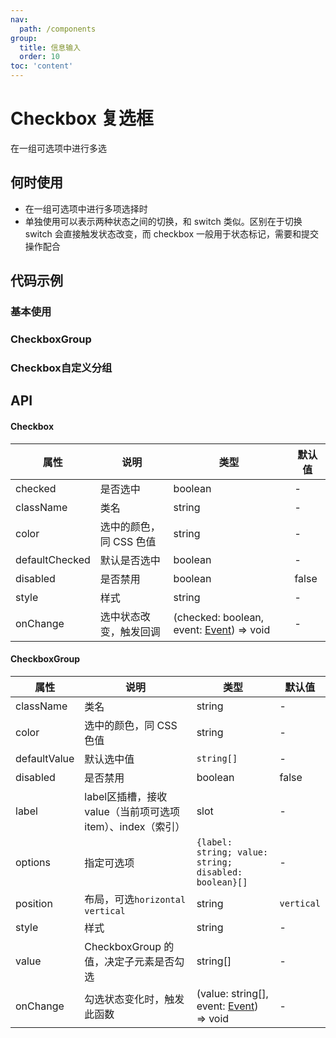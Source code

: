 ```yaml
---
nav:
  path: /components
group:
  title: 信息输入
  order: 10
toc: 'content'
---
```


# Checkbox 复选框
在一组可选项中进行多选
## 何时使用
- 在一组可选项中进行多项选择时
- 单独使用可以表示两种状态之间的切换，和 switch 类似。区别在于切换 switch 会直接触发状态改变，而 checkbox 一般用于状态标记，需要和提交操作配合



## 代码示例

### 基本使用
<code src='pages/Checkbox/index'></code>

### CheckboxGroup
<code src='pages/CheckboxGroup/index'></code>

### Checkbox自定义分组
<code src='pages/CheckboxCustomGroup/index'></code>

## API
#### Checkbox
| 属性 | 说明 | 类型 | 默认值 |
| -----|-----|-----|-----|
| checked | 是否选中 | boolean | - |
| className | 类名| string | - |
| color | 选中的颜色，同 CSS 色值| string | - |
| defaultChecked | 默认是否选中 | boolean | - |
| disabled | 是否禁用  | boolean | false | 
| style | 样式| string | - |
| onChange | 选中状态改变，触发回调 | (checked: boolean, event:  [Event](https://opendocs.alipay.com/mini/framework/event-object)) => void | - |

#### CheckboxGroup
| 属性 | 说明 | 类型 | 默认值 |
| -----|-----|-----|-----|
| className | 类名| string | - |
| color | 选中的颜色，同 CSS 色值| string | - |
| defaultValue | 默认选中值  | `string[]` | - | 
| disabled | 是否禁用  | boolean | false | 
| label | label区插槽，接收value（当前项可选项item）、index（索引） | slot | - | 
| options | 指定可选项 | `{label: string; value: string; disabled: boolean}[]` | - |
| position | 布局，可选`horizontal` `vertical` | string | `vertical` |
| style | 样式| string | - |
| value | CheckboxGroup 的值，决定子元素是否勾选 | string[] | - |
| onChange | 勾选状态变化时，触发此函数 |(value: string[], event:  [Event](https://opendocs.alipay.com/mini/framework/event-object)) => void | - |

